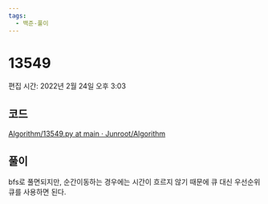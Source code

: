 ```yaml
---
tags:
  - 백준-풀이
---
```

# 13549

편집 시간: 2022년 2월 24일 오후 3:03

## 코드

[Algorithm/13549.py at main · Junroot/Algorithm](https://github.com/Junroot/Algorithm/blob/main/backjoon/13549.py)

## 풀이

bfs로 풀면되지만, 순간이동하는 경우에는 시간이 흐르지 않기 때문에 큐 대신 우선순위 큐를 사용하면 된다.